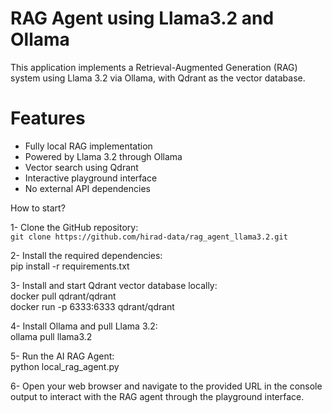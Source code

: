 # RAG Agent using Llama3.2 and Ollama
This application implements a Retrieval-Augmented Generation (RAG) system using Llama 3.2 via Ollama, with Qdrant as the vector database.
# Features

- Fully local RAG implementation
- Powered by Llama 3.2 through Ollama
- Vector search using Qdrant
- Interactive playground interface
- No external API dependencies

How to start?

1- Clone the GitHub repository:  
```git clone https://github.com/hirad-data/rag_agent_llama3.2.git```


2- Install the required dependencies:  
pip install -r requirements.txt

3- Install and start Qdrant vector database locally:  
docker pull qdrant/qdrant  
docker run -p 6333:6333 qdrant/qdrant

4- Install Ollama and pull Llama 3.2:  
ollama pull llama3.2

5- Run the AI RAG Agent:  
python local_rag_agent.py

6- Open your web browser and navigate to the provided URL in the console output to interact with the RAG agent through the playground interface.
